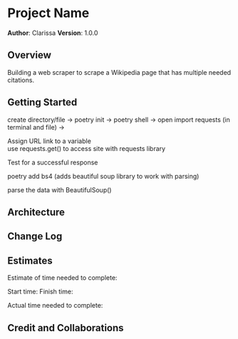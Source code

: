 # Project Name

**Author**: Clarissa
**Version**: 1.0.0

## Overview
<!-- Provide a high level overview of what this application is and why you are building it, beyond the fact that it's an assignment for this class. (i.e. What's your problem domain?) -->
Building a web scraper to scrape a Wikipedia page that has multiple needed citations.

## Getting Started
<!-- What are the steps that a user must take in order to build this app on their own machine and get it running? -->
create directory/file -> poetry init -> poetry shell -> open
import requests (in terminal and file) ->

Assign URL link to a variable  
use requests.get() to access site with requests library

Test for a successful response

poetry add bs4 (adds beautiful soup library to work with parsing)

parse the data with BeautifulSoup()

## Architecture
<!-- Provide a detailed description of the application design. What technologies (languages, libraries, etc) you're using, and any other relevant design information. -->

## Change Log
<!-- Use this area to document the iterative changes made to your application as each feature is successfully implemented. Use time stamps. Here's an example:

01-01-2001 4:59pm - Application now has a fully-functional express server, with a GET route for the location resource. -->

## Estimates
<!-- See below -->
Estimate of time needed to complete:

Start time:
Finish time:

Actual time needed to complete:

## Credit and Collaborations
<!-- Give credit (and a link) to other people or resources that helped you build this application. -->